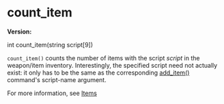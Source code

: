 # count_item

**Version:** <VersionInfo dink="" standalone />&nbsp;<VersionInfo freedink="" standalone />&nbsp;<VersionInfo dinkhd="" standalone />&nbsp;<VersionInfo yedink="" standalone />

<Prototype>int count_item(string script[9])</Prototype>

`count_item()` counts the number of items with the script *script* in the weapon/item inventory. Interestingly, the specified script need not actually exist: it only has to be the same as the corresponding [add_item()](./add-item.md) command's script-name argument.

For more information, see [Items](../guide/items.md)